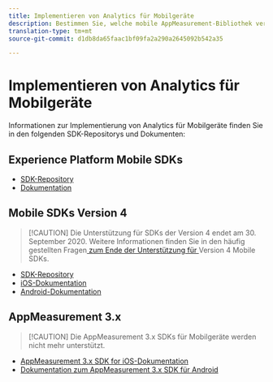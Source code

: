 ```yaml
---
title: Implementieren von Analytics für Mobilgeräte
description: Bestimmen Sie, welche mobile AppMeasurement-Bibliothek verwendet werden soll.
translation-type: tm+mt
source-git-commit: d1db8da65faac1bf09fa2a290a2645092b542a35

---
```



# Implementieren von Analytics für Mobilgeräte

Informationen zur Implementierung von Analytics für Mobilgeräte finden Sie in den folgenden SDK-Repositorys und Dokumenten:

## Experience Platform Mobile SDKs

* [SDK-Repository](https://github.com/Adobe-Marketing-Cloud/aep-sdks-documentation/blob/master/resources/frequently-asked-questions/current-sdk-versions.md)
* [Dokumentation](https://aep-sdks.gitbook.io/docs/)

## Mobile SDKs Version 4

> [!CAUTION] Die Unterstützung für SDKs der Version 4 endet am 30. September 2020. Weitere Informationen finden Sie in den häufig gestellten Fragen[ zum Ende der Unterstützung für ](https://aep-sdks.gitbook.io/docs/version-4-sdk-end-of-support-faq)Version 4 Mobile SDKs.

* [SDK-Repository](https://github.com/Adobe-Marketing-Cloud/mobile-services/tree/master/sdks)
* [iOS-Dokumentation](https://docs.adobe.com/content/help/en/mobile-services/ios/overview.html)
* [Android-Dokumentation](https://docs.adobe.com/content/help/en/mobile-services/android/overview.html)

## AppMeasurement 3.x

> [!CAUTION] Die AppMeasurement 3.x SDKs für Mobilgeräte werden nicht mehr unterstützt.

* [AppMeasurement 3.x SDK for iOS-Dokumentation](../../assets/adobe_mobile_ios_3x.pdf)
* [Dokumentation zum AppMeasurement 3.x SDK für Android](../../assets/android_3x.pdf)

